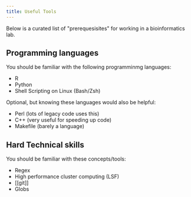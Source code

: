 ```yaml
---
title: Useful Tools
---
```


Below is a curated list of "prerequesisites" for working in a bioinformatics lab.

## Programming languages
You should be familiar with the following programminmg languages:
- R
- Python
- Shell Scripting on Linux (Bash/Zsh)

Optional, but knowing these languages would also be helpful:
- Perl (lots of legacy code uses this)
- C++ (very useful for speeding up code)
- Makefile (barely a language)


## Hard Technical skills
You should be familiar with these concepts/tools:
- Regex
- High performance cluster computing (LSF)
- [[git]]
- Globs




  

